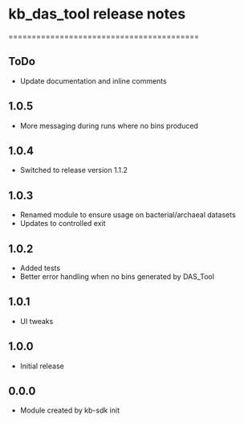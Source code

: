 # kb_das_tool release notes
=========================================

ToDo
-----
* Update documentation and inline comments

1.0.5
-----
* More messaging during runs where no bins produced

1.0.4
-----
* Switched to release version 1.1.2

1.0.3
-----
* Renamed module to ensure usage on bacterial/archaeal datasets
* Updates to controlled exit

1.0.2
-----
* Added tests
* Better error handling when no bins generated by DAS_Tool

1.0.1
-----
* UI tweaks

1.0.0
-----
* Initial release

0.0.0
-----
* Module created by kb-sdk init
